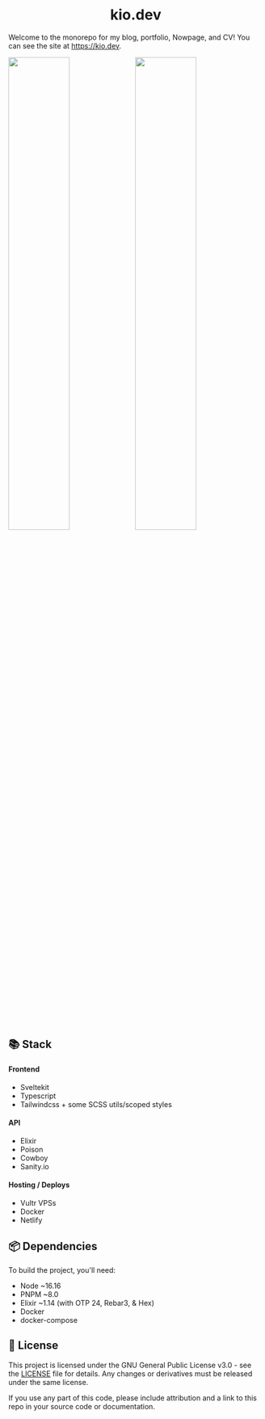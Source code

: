 <div align="center">
  <h1>kio.dev</h1>
</div>

Welcome to the monorepo for my blog, portfolio, Nowpage, and CV! You can see the site at https://kio.dev.

<img width="49%" src="https://user-images.githubusercontent.com/34040324/220803703-a21ea52d-6864-4f14-976a-864b76cceede.png" /> <img width="49%" src="https://user-images.githubusercontent.com/34040324/220803750-8bcd8a3e-06d2-4d5a-8d88-c29199f4dfdf.png" />

## 📚 Stack
#### Frontend
* Sveltekit
* Typescript
* Tailwindcss + some SCSS utils/scoped styles

#### API
* Elixir
* Poison
* Cowboy
* Sanity.io

#### Hosting / Deploys
* Vultr VPSs
* Docker
* Netlify

## 📦 Dependencies
To build the project, you'll need:

* Node ~16.16
* PNPM ~8.0
* Elixir ~1.14 (with OTP 24, Rebar3, & Hex)
* Docker
* docker-compose

## 📃 License
This project is licensed under the GNU General Public License v3.0 - see the [LICENSE](LICENSE) file for details. Any changes or derivatives must be released under the same license. 

If you use any part of this code, please include attribution and a link to this repo in your source code or documentation.
